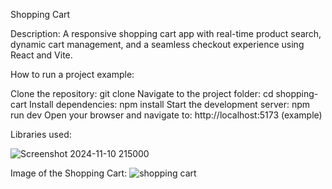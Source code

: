 Shopping Cart

Description:
A responsive shopping cart app with real-time product search, dynamic cart management, and a seamless checkout experience using React and Vite.

How to run a project example:

Clone the repository: git clone <repository-url>
Navigate to the project folder: cd shopping-cart
Install dependencies: npm install
Start the development server: npm run dev
Open your browser and navigate to: http://localhost:5173 (example)

Libraries used:

![Screenshot 2024-11-10 215000](https://github.com/user-attachments/assets/8b5b5054-1f78-4765-855e-cc09da2050e0)

Image of the Shopping Cart:
![shopping cart](https://github.com/user-attachments/assets/a2fe7bbf-c1b6-4c09-9ba4-5ca08a4f493b)

